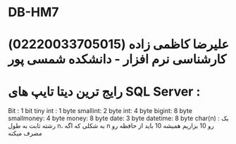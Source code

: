 # DB-HM7
# علیرضا کاظمی زاده (02220033705015) کارشناسی نرم افزار - دانشکده شمسی پور

# رایج ترین دیتا تایپ های SQL Server :
Bit : 1 bit
tiny int : 1 byte
smallint: 2 byte
int: 4 byte
bigint: 8 byte 
smallmoney: 4 byte
money: 8 byte
date: 3 byte
datetime: 8 byte
char(n) : یک رشته ثابت به طول n، به شکلی که اگه n رو 10 بزاریم همیشه 10 باید از حافظه رو مصرف میکنه
